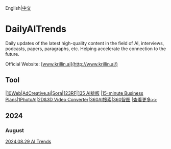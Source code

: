 
English|[中文](https://github.com/krillinai/DailyAITrends/blob/main/README.zh-CN.md)

# DailyAITrends

Daily updates of the latest high-quality content in the field of AI, interviews, podcasts, papers, paragraphs, etc. Helping accelerate the connection to the future.

Official Website:  [www.krillin.ai](http://www.krillin.ai/)

## Tool
|[10Web](https://10web.io)|[AdCreative.ai](https://www.adcreative.ai/)|[Sora](https://openai.com/index/sora/)|[123RF](https://www.123rf.com/)|[135 AI排版](https://www.135editor.com/ai_editor/)
|[15-minute Business Plans](https://www.15minutebusinessplans.com)|[1PhotoAI](https://1photoai.com/)|[2D&3D Video Converter](https://idatapp.com/software/3d-converter)|[360AI搜索](https://so.360.com/)|[360智图](https://pic.360.com/) |[查看更多>>]()
## 2024

### August

[2024.08.29 AI Trends](https://github.com/krillinai/DailyAITrends/blob/main/English/2024.08.29%20AI%20Trends.md)
